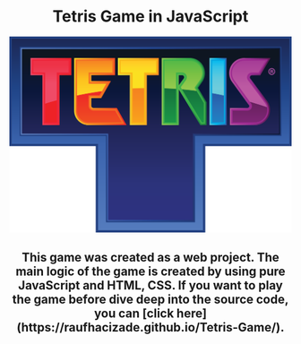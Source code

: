 <h1 align="center"> Tetris Game in JavaScript</h1>

<p align="center">
  <img src="Tetris_logo.png">
</p>

<h2 align="center"> This game was created as a web project. The main logic of the game is created by using pure JavaScript and HTML, CSS.
If you want to play the game before dive deep into the source code, you can [click here](https://raufhacizade.github.io/Tetris-Game/).</h2>
<br/>
